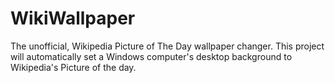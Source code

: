 # WikiWallpaper

The unofficial, Wikipedia Picture of The Day wallpaper changer. This project will automatically set a Windows computer's desktop background to Wikipedia's Picture of the day. 

